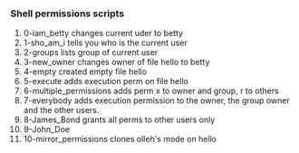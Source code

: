 ### Shell permissions scripts

1. 0-iam_betty changes current uder to betty
2. 1-sho_am_i tells you who is the current user
3. 2-groups lists group of current user
4. 3-new_owner changes owner of file hello to betty
5. 4-empty created empty file hello
6. 5-execute adds execution perm on file hello
7. 6-multiple_permissions adds perm x to owner and group, r to others
8. 7-everybody adds execution permission to the owner, the group owner and the other users.
9. 8-James_Bond grants all perms to other users only
10. 9-John_Doe
11. 10-mirror_permissions clones olleh's mode on hello
